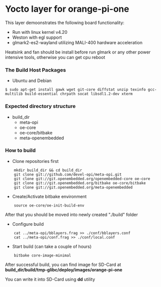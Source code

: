 # Yocto layer for orange-pi-one

This layer demoonstrates the following board functionality:

* Run with linux kernel v4.20
* Weston with egl support
* glmark2-es2-wayland utilizing MALI-400 hardware acceleration

Heatsink and fan should be install before run glmark or any other power intensive tools, otherwise you can get cpu reboot

### The Build Host Packages
* Ubuntu and Debian
``` 
$ sudo apt-get install gawk wget git-core diffstat unzip texinfo gcc-multilib build-essential chrpath socat libsdl1.2-dev xterm
```
### Expected directory structure
- build_dir
    - meta-opi
    - oe-core
    - oe-core/bitbake
    - meta-openembedded

### How to build
* Clone repositories first
```
    mkdir build_dir && cd build_dir
    git clone git://github.com/devel-opi/meta-opi.git
    git clone git://git.openembedded.org/openembedded-core oe-core
    git clone git://git.openembedded.org/bitbake oe-core/bitbake
    git clone git://git.openembedded.org/meta-openembedded
```
* Create/Activate bitbake environment
```
    source oe-core/oe-init-build-env
```
After that you should be moved into newly created "./build" folder
    
* Configure build
```
    cat ../meta-opi/bblayers.frag >> ./conf/bblayers.conf
    cat ../meta-opi/conf.frag >> ./conf/local.conf
```
* Start build (can take a couple of hours)
```
    bitbake core-image-minimal
```
    
After successful build, you can find image for SD-Card at **build_dir/build/tmp-glibc/deploy/images/orange-pi-one**

You can write it into SD-Card using **dd** utility
